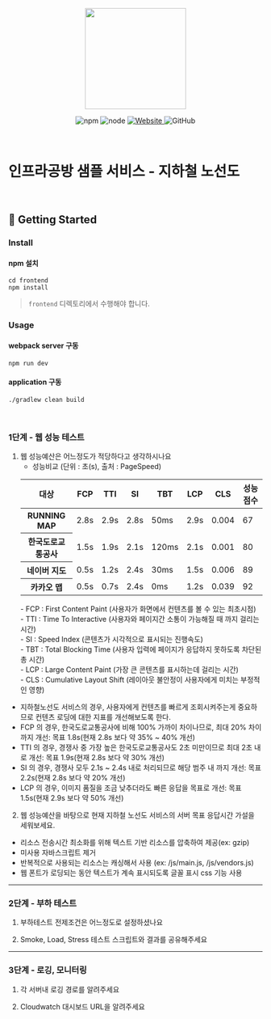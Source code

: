 <p align="center">
    <img width="200px;" src="https://raw.githubusercontent.com/woowacourse/atdd-subway-admin-frontend/master/images/main_logo.png"/>
</p>
<p align="center">
  <img alt="npm" src="https://img.shields.io/badge/npm-%3E%3D%205.5.0-blue">
  <img alt="node" src="https://img.shields.io/badge/node-%3E%3D%209.3.0-blue">
  <a href="https://edu.nextstep.camp/c/R89PYi5H" alt="nextstep atdd">
    <img alt="Website" src="https://img.shields.io/website?url=https%3A%2F%2Fedu.nextstep.camp%2Fc%2FR89PYi5H">
  </a>
  <img alt="GitHub" src="https://img.shields.io/github/license/next-step/atdd-subway-service">
</p>

<br>

# 인프라공방 샘플 서비스 - 지하철 노선도

<br>

## 🚀 Getting Started

### Install
#### npm 설치
```
cd frontend
npm install
```
> `frontend` 디렉토리에서 수행해야 합니다.

### Usage
#### webpack server 구동
```
npm run dev
```
#### application 구동
```
./gradlew clean build
```
<br>


### 1단계 - 웹 성능 테스트
1. 웹 성능예산은 어느정도가 적당하다고 생각하시나요
   - 성능비교 (단위 : 초(s), 출처 : PageSpeed)
    <table>
        <thead>
            <tr>
                <th>대상</th>
                <th>FCP</th>
                <th>TTI</th>
                <th>SI</th>
                <th>TBT</th>
                <th>LCP</th>
                <th>CLS</th>
                <th>성능점수</th>
            </tr>
        </thead>
        <tbody>
            <tr>
                <th>RUNNING MAP</th>
                <td>2.8s</td>
                <td>2.9s</td>
                <td>2.8s</td>
                <td>50ms</td>
                <td>2.9s</td>
                <td>0.004</td>
                <td>67</td>
            </tr>
            <tr>
                <th>한국도로교통공사</th>
                <td>1.5s</td>
                <td>1.9s</td>
                <td>2.1s</td>
                <td>120ms</td>
                <td>2.1s</td>
                <td>0.001</td>
                <td>80</td>
            </tr>
            <tr>
                <th>네이버 지도</th>
                <td>0.5s</td>
                <td>1.2s</td>
                <td>2.4s</td>
                <td>30ms</td>             
                <td>1.5s</td>
                <td>0.006</td>
                <td>89</td>
            </tr>
            <tr>
                <th>카카오 맵</th>
                <td>0.5s</td>
                <td>0.7s</td>
                <td>2.4s</td>
                <td>0ms</td>
                <td>1.2s</td>
                <td>0.039</td>
                <td>92</td>
            </tr>
        </tbody>
    </table>
   - FCP : First Content Paint (사용자가 화면에서 컨텐츠를 볼 수 있는 최초시점)<br>
   - TTI : Time To Interactive (사용자와 페이지간 소통이 가능해질 때 까지 걸리는 시간)<br>
   - SI  : Speed Index (콘텐츠가 시각적으로 표시되는 진행속도)<br>
   - TBT : Total Blocking Time (사용자 입력에 페이지가 응답하지 못하도록 차단된 총 시간)<br>
   - LCP : Large Content Paint (가장 큰 콘텐츠를 표시하는데 걸리는 시간)<br>
   - CLS : Cumulative Layout Shift (레이아웃 불안정이 사용자에게 미치는 부정적인 영향)

- 지하철노선도 서비스의 경우, 사용자에게 컨텐츠를 빠르게 조회시켜주는게 중요하므로 컨텐츠 로딩에 대한 지표를 개선해보도록 한다.
- FCP 의 경우, 한국도로교통공사에 비해 100% 가까이 차이나므로, 최대 20% 차이까지 개선: 목표 1.8s(현재 2.8s 보다 약 35% ~ 40% 개선)
- TTI 의 경우, 경쟁사 중 가장 높은 한국도로교통공사도 2초 미만이므로 최대 2초 내로 개선: 목표 1.9s(현재 2.8s 보다 약 30% 개선)
- SI 의 경우, 경쟁사 모두 2.1s ~ 2.4s 내로 처리되므로 해당 범주 내 까지 개선: 목표 2.2s(현재 2.8s 보다 약 20% 개선)
- LCP 의 경우, 이미지 품질을 조금 낮추더라도 빠른 응답을 목표로 개선: 목표 1.5s(현재 2.9s 보다 약 50% 개선)

2. 웹 성능예산을 바탕으로 현재 지하철 노선도 서비스의 서버 목표 응답시간 가설을 세워보세요.
- 리소스 전송시간 최소화를 위해 텍스트 기반 리소스를 압축하여 제공(ex: gzip)
- 미사용 자바스크립트 제거
- 반복적으로 사용되는 리소스는 캐싱해서 사용 (ex: /js/main.js, /js/vendors.js)
- 웹 폰트가 로딩되는 동안 텍스트가 계속 표시되도록 글꼴 표시 css 기능 사용


---

### 2단계 - 부하 테스트 
1. 부하테스트 전제조건은 어느정도로 설정하셨나요

2. Smoke, Load, Stress 테스트 스크립트와 결과를 공유해주세요

---

### 3단계 - 로깅, 모니터링
1. 각 서버내 로깅 경로를 알려주세요

2. Cloudwatch 대시보드 URL을 알려주세요
